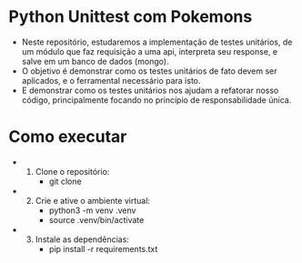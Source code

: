 # Python Unittest com Pokemons
- Neste repositório, estudaremos a implementação de testes unitários, de um módulo que faz requisição a uma api, interpreta seu response, e salve em um banco de dados (mongo).
- O objetivo é demonstrar como os testes unitários de fato devem ser aplicados, e o ferramental necessário para isto.
- E demonstrar como os testes unitários nos ajudam a refatorar nosso código, principalmente focando no princípio de responsabilidade única.


# Como executar
* 1. Clone o repositório:
        - git clone

* 2. Crie e ative o ambiente virtual:
        - python3 -m venv .venv
        - source .venv/bin/activate

* 3. Instale as dependências:
        - pip install -r requirements.txt
